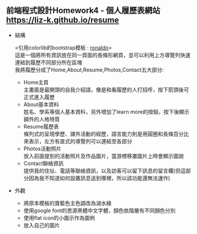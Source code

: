## 前端程式設計Homework4 - 個人履歷表網站 https://liz-k.github.io/resume

- 結構
      
  <引用colorlib的bootstrap模板 :  [ronaldo](https://colorlib.com/wp/template/ronaldo/)>  
  這是一個將所有資訊放在同一頁面的長條形網頁，並可以利用上方導覽列快速連結到履歷不同部分所在區塊  
  我將履歷分成了Home,About,Resume,Photos,Contact五大部分:  
  * Home主頁  
    主畫面是最開頭的自我介紹語，像是和看履歷的人打招呼，按下箭頭後可正式進入履歷
  * About基本資料  
    姓名、學系等個人基本資料，另外增加了learn more的按鈕，按下後顯示額外的人格特質
  * Resume履歷表  
    條列式的呈現學歷、課外活動的經歷，語言能力則是用圓圈和長條百分比來表示，左方有直式的導覽列可以連結至各部分
  * Photos活動照片  
    放入前面提到的活動照片及作品圖片，當游標移置圖片上時會顯示圖說
  * Contact聯絡資訊  
    提供我的住址、電話等聯絡資訊，以及訪客可以留下訊息的留言欄(但這部分因為我不知道如何設置訊息送到哪裡，所以該功能還無法運作)
    
- 外觀

  * 將原本模板的寶藍色主色調改為湖水綠  
  * 使用google font的思源黑體中文字體，顏色依階層有不同顏色分別  
  * 使用flat icon的小圖示作為圖例  
  * 放入自己的圖片

